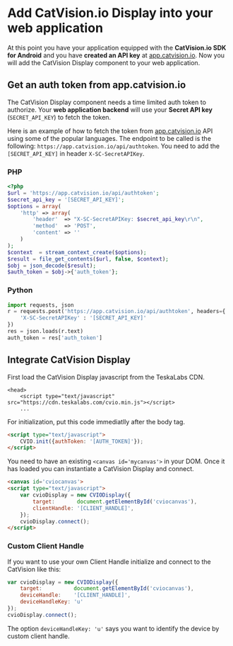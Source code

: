 # Add CatVision.io Display into your web application

At this point you have your application equipped with the **CatVision.io SDK for Android** and you have **created an API key** at [app.catvision.io](https://app.catvision.io). Now you will add the CatVision Display component to your web application.

## Get an auth token from app.catvision.io

The CatVision Display component needs a time limited auth token to authorize. Your **web application backend** will use your **Secret API key** \(`SECRET_API_KEY`\) to fetch the token.

Here is an example of how to fetch the token from [app.catvision.io](https://app.catvision.io) API using some of the popular languages. The endpoint to be called is the following: `https://app.catvision.io/api/authtoken`. You need to add the `[SECRET_API_KEY]` in header `X-SC-SecretAPIKey`.

### PHP

```php
<?php
$url = 'https://app.catvision.io/api/authtoken';
$secret_api_key = '[SECRET_API_KEY]';
$options = array(
    'http' => array(
        'header'  => "X-SC-SecretAPIKey: $secret_api_key\r\n",
        'method'  => 'POST',
        'content' => ''
    )
);
$context  = stream_context_create($options);
$result = file_get_contents($url, false, $context);
$obj = json_decode($result);
$auth_token = $obj->{'auth_token'};
```

### Python

```py
import requests, json
r = requests.post('https://app.catvision.io/api/authtoken', headers={
    'X-SC-SecretAPIKey' : '[SECRET_API_KEY]'
})
res = json.loads(r.text)
auth_token = res['auth_token']
```

## Integrate CatVision Display

First load the CatVision Display javascript from the TeskaLabs CDN.

```
<head>
    <script type="text/javascript" src="https://cdn.teskalabs.com/cvio.min.js"></script>
    ...
```

For initialization, put this code immediatlly after the body tag.

```html
<script type="text/javascript">
    CVIO.init({authToken: '[AUTH_TOKEN]'});
</script>
```

You need to have an existing `<canvas id='mycanvas'>` in your DOM. Once it has loaded you can instantiate a CatVision Display and connect.

```html
<canvas id='cviocanvas'>
<script type="text/javascript">
    var cvioDisplay = new CVIODisplay({
        target:       document.getElementById('cviocanvas'),
        clientHandle: '[CLIENT_HANDLE]',
    });
    cvioDisplay.connect();
</script>
```

### Custom Client Handle

If you want to use your own Client Handle initialize and connect to the CatVision like this:

```js
var cvioDisplay = new CVIODisplay({
    target:          document.getElementById('cviocanvas'),
    deviceHandle:    '[CLIENT_HANDLE]',
    deviceHandleKey: 'u'
});
cvioDisplay.connect();
```

The option `deviceHandleKey: 'u'` says you want to identify the device by custom client handle.

